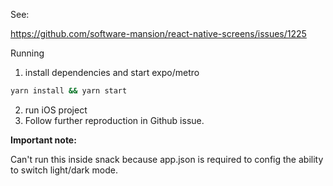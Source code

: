 See:

https://github.com/software-mansion/react-native-screens/issues/1225

Running

1. install dependencies and start expo/metro
```sh
yarn install && yarn start
```
2. run iOS project
3. Follow further reproduction in Github issue. 

**Important note:**

Can't run this inside snack because app.json is required to config the ability to switch light/dark mode.
